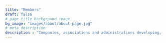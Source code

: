 ```yaml
---
title: "Members"
draft: false
# page title background image
bg_image: "images/about/about-page.jpg"
# meta description
description : "Companies, associations and administrations developing, promoting or using solutions based on OpenPGP."
---
```

